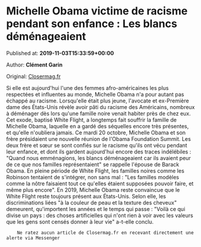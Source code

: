 
# Michelle Obama victime de racisme pendant son enfance : Les blancs déménageaient

Published at: **2019-11-03T15:33:59+00:00**

Author: **Clément Garin**

Original: [Closermag.fr](https://www.closermag.fr/politique/michelle-obama-victime-de-racisme-pendant-son-enfance-les-blancs-demenageaient-1043831)

Si elle est aujourd'hui l'une des femmes afro-américaines les plus respectées et influentes au monde, Michelle Obama n'a pour autant pas échappé au racisme. Lorsqu'elle était plus jeune, l'avocate et ex-Première dame des États-Unis révèle avoir pâti du racisme des Américains, nombreux à déménager dès lors qu'une famille noire venait habiter près de chez eux. Cet exode, baptisé White Flight, a longtemps fait souffrir la famille de Michelle Obama, laquelle en a gardé des séquelles encore très présentes, et qu'elle n'oubliera jamais.
Ce mardi 20 octobre, Michelle Obama et son frère présidaient une nouvelle réunion de l'Obama Foundation Summit. Les deux frère et sœur se sont confiés sur le racisme qu'ils ont vécu pendant leur enfance, et dont ils gardent aujourd'hui encore des traces indélébiles : "Quand nous emménagions, les blancs déménageaient car ils avaient peur de ce que nos familles représentaient" se rappelle l'épouse de Barack Obama. En pleine période de White Flight, les familles noires comme les Robinson tentaient de s'intégrer, non sans mal : "Les familles modèles comme la nôtre faisaient tout ce qu'elles étaient supposées pouvoir faire, et même plus encore".
En 2019, Michelle Obama reste convaincue que le White Flight reste toujours présent aux États-Unis. Selon elle, les discriminations liées "à la couleur de peau et la texture des cheveux" demeurent, qu'importent les années et le temps qui passe : "Voilà ce qui divise un pays : des choses artificielles qui n'ont rien à voir avec les valeurs que les gens sont censés donner à leur vie" a-t-elle conclu.

        Ne ratez aucun article de Closermag.fr en recevant directement une alerte via Messenger
      
